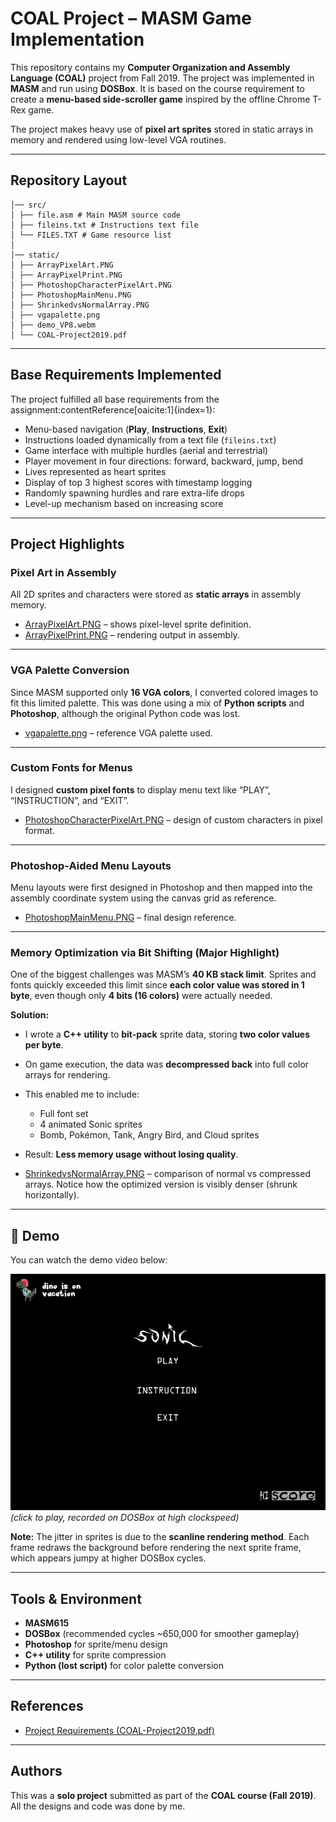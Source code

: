 # COAL Project – MASM Game Implementation

This repository contains my **Computer Organization and Assembly Language (COAL)** project from Fall 2019.
The project was implemented in **MASM** and run using **DOSBox**. It is based on the course requirement to create a **menu-based side-scroller game** inspired by the offline Chrome T-Rex game.

The project makes heavy use of **pixel art sprites** stored in static arrays in memory and rendered using low-level VGA routines.

---

## Repository Layout

```
│── src/
│ ├── file.asm # Main MASM source code
│ ├── fileins.txt # Instructions text file
│ └── FILES.TXT # Game resource list
│
│── static/
│ ├── ArrayPixelArt.PNG
│ ├── ArrayPixelPrint.PNG
│ ├── PhotoshopCharacterPixelArt.PNG
│ ├── PhotoshopMainMenu.PNG
│ ├── ShrinkedvsNormalArray.PNG
│ ├── vgapalette.png
│ ├── demo_VP8.webm
│ └── COAL-Project2019.pdf
```

---

## Base Requirements Implemented

The project fulfilled all base requirements from the assignment:contentReference[oaicite:1]{index=1}:

- Menu-based navigation (**Play**, **Instructions**, **Exit**)
- Instructions loaded dynamically from a text file (`fileins.txt`)
- Game interface with multiple hurdles (aerial and terrestrial)
- Player movement in four directions: forward, backward, jump, bend
- Lives represented as heart sprites
- Display of top 3 highest scores with timestamp logging
- Randomly spawning hurdles and rare extra-life drops
- Level-up mechanism based on increasing score

---

## Project Highlights

### Pixel Art in Assembly

All 2D sprites and characters were stored as **static arrays** in assembly memory.

- [ArrayPixelArt.PNG](static/ArrayPixelArt.PNG) – shows pixel-level sprite definition.
- [ArrayPixelPrint.PNG](static/ArrayPixelPrint.PNG) – rendering output in assembly.

---

### VGA Palette Conversion

Since MASM supported only **16 VGA colors**, I converted colored images to fit this limited palette.
This was done using a mix of **Python scripts** and **Photoshop**, although the original Python code was lost.

- [vgapalette.png](static/vgapalette.png) – reference VGA palette used.

---

### Custom Fonts for Menus

I designed **custom pixel fonts** to display menu text like “PLAY”, “INSTRUCTION”, and “EXIT”.

- [PhotoshopCharacterPixelArt.PNG](static/PhotoshopCharacterPixelArt.PNG) – design of custom characters in pixel format.

---

### Photoshop-Aided Menu Layouts

Menu layouts were first designed in Photoshop and then mapped into the assembly coordinate system using the canvas grid as reference.

- [PhotoshopMainMenu.PNG](static/PhotoshopMainMenu.PNG) – final design reference.

---

### Memory Optimization via Bit Shifting (Major Highlight)

One of the biggest challenges was MASM’s **40 KB stack limit**.
Sprites and fonts quickly exceeded this limit since **each color value was stored in 1 byte**, even though only **4 bits (16 colors)** were actually needed.

**Solution:**

- I wrote a **C++ utility** to **bit-pack** sprite data, storing **two color values per byte**.
- On game execution, the data was **decompressed back** into full color arrays for rendering.
- This enabled me to include:
  - Full font set
  - 4 animated Sonic sprites
  - Bomb, Pokémon, Tank, Angry Bird, and Cloud sprites
- Result: **Less memory usage without losing quality**.

- [ShrinkedvsNormalArray.PNG](static/ShrinkedvsNormalArray.PNG) – comparison of normal vs compressed arrays. Notice how the optimized version is visibly denser (shrunk horizontally).

---

## 🎥 Demo

You can watch the demo video below:

[![Demo Video](static/demo_snapshot.PNG)](static/demo_VP8.webm)
_(click to play, recorded on DOSBox at high clockspeed)_

**Note:** The jitter in sprites is due to the **scanline rendering method**. Each frame redraws the background before rendering the next sprite frame, which appears jumpy at higher DOSBox cycles.

---

## Tools & Environment

- **MASM615**
- **DOSBox** (recommended cycles ~650,000 for smoother gameplay)
- **Photoshop** for sprite/menu design
- **C++ utility** for sprite compression
- **Python (lost script)** for color palette conversion

---

## References

- [Project Requirements (COAL-Project2019.pdf)](static/COAL-Project2019.pdf)

---

## Authors

This was a **solo project** submitted as part of the **COAL course (Fall 2019)**.
All the designs and code was done by me.
